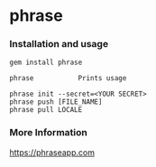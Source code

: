 # phrase

### Installation and usage

    gem install phrase

    phrase           Prints usage

    phrase init --secret=<YOUR SECRET>
    phrase push [FILE_NAME]
    phrase pull LOCALE

### More Information

https://phraseapp.com